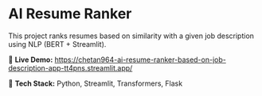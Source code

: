 # AI Resume Ranker

This project ranks resumes based on similarity with a given job description using NLP (BERT + Streamlit).

🔗 **Live Demo:** https://chetan964-ai-resume-ranker-based-on-job-description-app-tt4pns.streamlit.app/

📄 **Tech Stack:** Python, Streamlit, Transformers, Flask
